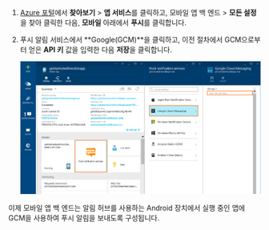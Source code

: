 
1. [Azure 포털](https://azure.portal.com/)에서 **찾아보기** > **앱 서비스**를 클릭하고, 모바일 앱 백 엔드 > **모든 설정**을 찾아 클릭한 다음, **모바일** 아래에서 **푸시**를 클릭합니다.
2. 푸시 알림 서비스에서 **Google(GCM)**을 클릭하고, 이전 절차에서 GCM으로부터 얻은 **API 키** 값을 입력한 다음 **저장**을 클릭합니다.
   
    ![포털에서 GCM API 키 설정하기](./media/app-service-mobile-android-configure-push/mobile-push-api-key.png)

이제 모바일 앱 백 엔드는 알림 허브를 사용하는 Android 장치에서 실행 중인 앱에 GCM을 사용하여 푸시 알림을 보내도록 구성됩니다.

<!-- URLs. -->


<!-- images -->

<!---HONumber=AcomDC_1203_2015-->